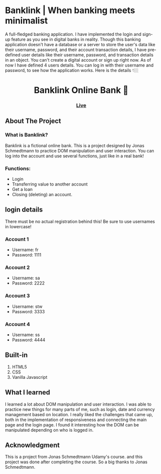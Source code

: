 # Banklink | When banking meets minimalist

A full-fledged banking application. I have implemented the login and sign-up feature as you see in digital banks in reality. Though this banking application doesn't have a database or a server to store the user's data like their username, password, and their account transaction details, I have pre-defined user details like their username, password, and transaction details in an object. You can't create a digital account or sign up right now. As of now I have defined 4 users details. You can log in with their username and password, to see how the application works. Here is the details 👇🏼

<h1 align="center">Banklink Online Bank 🏦</h1>

### <h3 align="center"> [Live](https://kokenydaniel.github.io/Bankist/)</h3>

## About The Project

### What is Banklink?

Banklink is a fictional online bank. This is a project designed by Jonas Schmedtmann to practice DOM manipulation and user interaction. You can log into the account and use several functions, just like in a real bank!

### Functions:

- Login
- Transferring value to another account
- Get a loan
- Closing (deleting) an account.

## login details

There must be no actual registration behind this! Be sure to use usernames in lowercase!

### Account 1

- Username: fr
- Password: 1111

### Account 2

- Username: sa
- Password: 2222

### Account 3

- Username: stw
- Password: 3333

### Account 4

- Username: ss
- Password: 4444

## Built-in

1. HTML5
2. CSS
3. Vanilla Javascript

## What I learned

I learned a lot about DOM manipulation and user interaction. I was able to practice new things for many parts of me, such as login, date and currency management based on location. I really liked the challenges that came up, both in the implementation of responsiveness and connecting the main page and the login page. I found it interesting how the DOM can be manipulated depending on who is logged in.

## Acknowledgment

This is a project from Jonas Schmedtmann Udamy's course. and this project was done after completing the course. So a big thanks to Jonas Schmedtmann.
